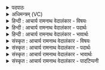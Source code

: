 <details><summary>पदपाठः</summary>

इ꣡न्द्रा꣢꣯ग्नी। इ꣡न्द्र꣢꣯। अ꣣ग्नीइ꣡ति꣢। ज꣢रितुः꣣। स꣡चा꣢꣯। य꣣ज्ञः꣢। जि꣢गाति। चे꣡तनः꣢꣯। अ꣣या꣢। पा꣣तम्। इम꣢म्। सु꣣त꣢म्। ६७०।
</details>

<details><summary>अधिमन्त्रम् (VC)</summary>

- इन्द्राग्नी
- विश्वामित्रो गाथिनः
- गायत्री
- षड्जः
</details>

<details><summary>हिन्दी : आचार्य रामनाथ वेदालंकार - विषयः</summary>

अगले मन्त्र में पुनः उसी विषय का वर्णन है।
</details>

<details><summary>हिन्दी : आचार्य रामनाथ वेदालंकार - पदार्थः</summary>

पदार्थान्वयभाषाः -  हे (इन्द्राग्नी) आत्मा और मन ! (जरितुः) विद्याओं का वर्णन करनेवाले उपदेष्टा आचार्य का (सचा) गुरु-शिष्यों द्वारा साथ मिलकर किया हुआ (चेतनः) चेतानेवाला (यज्ञः) विद्यायज्ञ (जिगाति) प्रवृत्त हो रहा है। तुम दोनों (अया) इस पद्धति से (सुतम्) निष्पादित (इमम्) इस विद्या-यज्ञ की (पातम्) रक्षा करते हो ॥२॥
</details>

<details><summary>हिन्दी : आचार्य रामनाथ वेदालंकार - भावार्थः</summary>

भावार्थभाषाः -  गुरु-शिष्य आपस में मिलकर ही ज्ञान-यज्ञ का अनुष्ठान करके राष्ट्र में सब प्रकार की विद्याओं का प्रचार करते हैं ॥२॥
</details>

<details><summary>संस्कृत : आचार्य रामनाथ वेदालंकार - विषयः</summary>

अथ पुनस्तमेव विषयमाह।
</details>

<details><summary>संस्कृत : आचार्य रामनाथ वेदालंकार - पदार्थः</summary>

पदार्थान्वयभाषाः -  हे (इन्द्राग्नी) आत्ममनसी ! (जरितुः) स्तोतुः उपदेष्टुः आचार्यस्य (सचा) गुरुशिष्याभ्यां सह मिलित्वा सम्पादितः (चेतनः) चेतयिता ज्ञापयिता (यज्ञः) विद्यायज्ञः (जिगाति२) प्रवर्तते। [जिगाति गतिकर्मा। निघ० २।१४।] युवाम् (अया) अनया दिशा (सुतम्) निष्पादितम् (इमम्) एतं ज्ञानयज्ञम् (पातम्) रक्षतम् ॥२॥
</details>

<details><summary>संस्कृत : आचार्य रामनाथ वेदालंकार - भावार्थः</summary>

भावार्थभाषाः -  गुरुशिष्याः परस्परं मिलित्वैव ज्ञानयज्ञमनुष्ठाय राष्ट्रे सर्वप्रकारा विद्याः प्रचारयन्ति ॥२॥
</details>

<details><summary>संस्कृत : आचार्य रामनाथ वेदालंकार - पादटिप्पनी</summary>

टिप्पणी:   १. ऋ० ३।१२।२, ऋग्भाष्ये दयानन्दर्षिरेतमपि मन्त्रमध्यापकोपदेशक- विषये व्याचख्यौ। २. जिगाति गायति चेतनः, लुप्तोपमानमिदं चेतन इव—इति वि०।
</details>